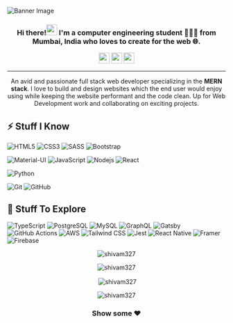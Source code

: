 ![Banner Image](https://github.com/Shivam327/shivam_thaker/blob/main/HEllo%20My%20NAme%20is%20Shivam.png)
<h3 align="center">Hi there!<img src="https://media.giphy.com/media/hvRJCLFzcasrR4ia7z/giphy.gif" width="25px"> I'm a computer engineering student 👨🏻‍💻 from Mumbai, India who loves to create for the web 🌐.</h3>

<p align="center">
  <a href="mailto:devshivamthaker@gmail.com" target="_blank"><img height="25" src = "https://img.shields.io/badge/gmail-c14438?&style=for-the-badge&logo=gmail&logoColor=white"></a>
  <a href="www.linkedin.com/in/thakershivam" target="_blank"><img height="25" src = "https://img.shields.io/badge/-LinkedIn-0e76a8?style=for-the-badge&logo=Linkedin&logoColor=white"></a>
  <!--<a href="" target="_blank"><img height="25" src = "https://img.shields.io/badge/Website-3b5998?style=for-the-badge&logo=google-chrome&logoColor=white"></a>-->
  <a href="https://twitter.com/shivamthaker3" target="_blank"><img height="25" src = "https://img.shields.io/badge/-Twitter-00acee?style=for-the-badge&logo=Twitter&logoColor=white"></a>
  <!--<a href="" target="_blank"><img height="27" src = "https://img.shields.io/badge/DEV.TO-%230A0A0A.svg?&style=for-the-badge&logo=dev-dot-to&logoColor=white"></a>-->
  <!--<a href="https://t.me/iamnitinr" target="_blank"><img height="25" src = "https://img.shields.io/badge/-Telegram-0088cc?style=for-the-badge&logo=Telegram&logoColor=white">
</a>-->
</p>
<!--<p align="center"><img src="https://komarev.com/ghpvc/?username=shivam_thaker&color=red"</p>-->

----

<p align="center">An avid and passionate full stack web developer specializing in the <b>MERN stack</b>. I love to build and design websites which the end user would enjoy using while keeping the website performant and the code clean. Up for Web Development work and collaborating on exciting projects.</p>

## ⚡ Stuff I Know

![HTML5](https://img.shields.io/badge/-HTML5-E34F26?style=flat-square&logo=html5&logoColor=white)
![CSS3](https://img.shields.io/badge/-CSS3-1572B6?style=flat-square&logo=css3)
![SASS](https://img.shields.io/badge/-SASS-CC6699?style=flat-square&logo=sass&logoColor=white)
![Bootstrap](https://img.shields.io/badge/-Bootstrap-563D7C?style=flat-square&logo=bootstrap)
<!--![Bulma](https://img.shields.io/badge/-Bulma-00D1B2?style=flat-square&logo=bulma&logoColor=white)-->
![Material-UI](https://img.shields.io/badge/-MaterialUI-0081CB?style=flat-square&logo=material-ui)
![JavaScript](https://img.shields.io/badge/-JavaScript-F7DF1E?style=flat-square&logo=javascript&logoColor=black)
![Nodejs](https://img.shields.io/badge/-Nodejs-339933?style=flat-square&logo=Node.js&logoColor=white)
![React](https://img.shields.io/badge/-React-61DAFB?style=flat-square&logo=react&logoColor=black)
<!--![NextJS](https://img.shields.io/badge/-Next.js-000000?style=flat-square&logo=next.js)-->
<!--![Vue](https://img.shields.io/badge/-Vue.js-4FC08D?style=flat-square&logo=vue.js&logoColor=white)-->
<!--![Redux](https://img.shields.io/badge/-Redux-764ABC?style=flat-square&logo=redux)-->
<!--![MongoDB](https://img.shields.io/badge/-MongoDB-47A248?style=flat-square&logo=mongodb&logoColor=white)-->
![Python](https://img.shields.io/badge/-Python-3776AB?style=flat-square&logo=Python&logoColor=white)
<!--![Django](https://img.shields.io/badge/-Django-092E20?style=flat-square&logo=Django)-->
<!--![Java](https://img.shields.io/badge/-Java-E34A86?style=flat-square&logo=java)-->
<!--![C++](https://img.shields.io/badge/-C++-00599C?style=flat-square&logo=c)-->
![Git](https://img.shields.io/badge/-Git-black?style=flat-square&logo=git)
![GitHub](https://img.shields.io/badge/-GitHub-181717?style=flat-square&logo=github)
<!--![Heroku](https://img.shields.io/badge/-Heroku-430098?style=flat-square&logo=heroku)
<!--![Figma](https://img.shields.io/badge/-Figma-F24E1E?style=flat-square&logo=figma&logoColor=white)-->

## 🤔 Stuff To Explore

![TypeScript](https://img.shields.io/badge/-TypeScript-007ACC?style=flat-square&logo=typescript&logoColor=white)
![PostgreSQL](https://img.shields.io/badge/-PostgreSQL-336791?style=flat-square&logo=postgresql)
![MySQL](https://img.shields.io/badge/-MySQL-4479A1?style=flat-square&logo=mysql&logoColor=white)
![GraphQL](https://img.shields.io/badge/-GraphQL-E10098?style=flat-square&logo=graphql)
![Gatsby](https://img.shields.io/badge/-Gatsby-663399?style=flat-square&logo=gatsby)
![GitHub Actions](https://img.shields.io/badge/-GithubActions-2088FF?style=flat-square&logo=github-actions&logoColor=white)
![AWS](https://img.shields.io/badge/-AWS-232F3E?style=flat-square&logo=amazon-aws)
![Tailwind CSS](https://img.shields.io/badge/-TailwindCSS-38B2AC?style=flat-square&logo=tailwind-css&logoColor=white)
![Jest](https://img.shields.io/badge/-Jest-C21325?style=flat-square&logo=jest&logoColor=white)
![React Native](https://img.shields.io/badge/-ReactNative-61DAFB?style=flat-square&logo=react&logoColor=black)
![Framer](https://img.shields.io/badge/-FramerMotion-0055FF?style=flat-square&logo=framer&logoColor=white)
![Firebase](https://img.shields.io/badge/-Firebase-FFCA28?style=flat-square&logo=firebase&logoColor=black)
<!--
## 🤓 Projects & GitHub

<details>
  <summary><b>📊 GitHub Stats</b></summary>
  <br />
  <img height="180em" src="https://github-readme-stats.vercel.app/api?username=shivam_thaker&bg_color=0D1117&title_color=f9826c&text_color=fdfdfd&icon_color=f9826c&show_icons=true&hide_border=true&&count_private=true&include_all_commits=true" />
  &nbsp;&nbsp;&nbsp;
  <img height="180em" src="https://github-readme-stats.vercel.app/api/top-langs/?username=shivam_thaker&bg_color=0D1117&title_color=f9826c&text_color=fdfdfd&show_icons=true&hide_border=true&layout=compact" />
</details>

<details>
  <summary><b>🏆 GitHub Trophies</b></summary>
  <br />
  <p align="center">
    <img src="https://github-profile-trophy.vercel.app/?username=shivam_thaker&row=1&column=6&margin-h=8&theme=darkhub&count_private=true&margin-w=15&no-frame=true" />
  </p>
</details>

<details>
  <summary><b>📈 GitHub Streaks</b></summary>
  <br />
  <p align="center">
    <img height="180em" src="https://github-readme-streak-stats.herokuapp.com/?user=itsnitinr&theme=dark&hide_border=true&background=0D1117&stroke=0000&count_private=true&include_all_commits=true" />
    <img src="https://activity-graph.herokuapp.com/graph?username=shivam_thaker&count_private=true&hide_border=true&bg_color=0d1117&theme=github" />
  </p>
</details>

<details>
  <summary><b>💼 Open Source Projects</b></summary>
  <br />
  <table>
    <thead align="center">
      <tr border: none;>
        <td><b>💻 Projects</b></td>
        <td><b>🌟 Stars</b></td>
        <td><b>🍴 Forks</b></td>
        <td><b>🐛 Issues</b></td>
        <td><b>🔔 Pull Requests</b></td>
        <td><b>👨‍💻 Language</b></td>
      </tr>
    </thead>
    <tbody>
      <tr>
	      <td><a href="https://github.com/itsnitinr/vscode-portfolio"><b>VSCode Portfolio</b></a></td>
        <td><img alt="Stars" src="https://img.shields.io/github/stars/itsnitinr/vscode-portfolio?style=flat-square&labelColor=343b41"/></td>
        <td><img alt="Forks" src="https://img.shields.io/github/forks/itsnitinr/vscode-portfolio?style=flat-square&labelColor=343b41"/></td>
        <td><img alt="Issues" src="https://img.shields.io/github/issues/itsnitinr/vscode-portfolio?style=flat-square"/></td>
        <td><img alt="Pull Requests" src="https://img.shields.io/github/issues-pr/itsnitinr/vscode-portfolio?style=flat-square"/></td>
        <td><img alt="Language" src="https://img.shields.io/github/languages/top/itsnitinr/vscode-portfolio?style=flat-square"/></td>
      </tr>
      <tr>
	      <td><a href="https://github.com/itsnitinr/driwwwle"><b>Driwwwle</b></a></td>
        <td><img alt="Stars" src="https://img.shields.io/github/stars/itsnitinr/driwwwle?style=flat-square&labelColor=343b41"/></td>
        <td><img alt="Forks" src="https://img.shields.io/github/forks/itsnitinr/driwwwle?style=flat-square&labelColor=343b41"/></td>
        <td><img alt="Issues" src="https://img.shields.io/github/issues/itsnitinr/driwwwle?style=flat-square"/></td>
        <td><img alt="Pull Requests" src="https://img.shields.io/github/issues-pr/itsnitinr/driwwwle?style=flat-square"/></td>
        <td><img alt="Language" src="https://img.shields.io/github/languages/top/itsnitinr/driwwwle?label=javascript&style=flat-square"/></td>
      </tr>
    </tbody>
  </table>
  <br />
</details>
-->
<p align="center"> <img src="https://komarev.com/ghpvc/?username=shivam327&label=Profile%20views&color=0e75b6&style=flat" alt="shivam327" /> </p>
<!-- 
<p align="center"> <a href="https://github.com/ryo-ma/github-profile-trophy"><img src="https://github-profile-trophy.vercel.app/?username=shivam327" alt="shivam327" /></a> </p>

<p align="center"> <a href="https://twitter.com/" target="blank"><img src="https://img.shields.io/twitter/follow/?logo=twitter&style=for-the-badge" alt="" /></a> </p> -->


<div align="center">
<p><img align="center" src="https://github-readme-stats.vercel.app/api/top-langs?username=shivam327&show_icons=true&locale=en&layout=compact" alt="shivam327" /></p>

<p>&nbsp;<img align="center" src="https://github-readme-stats.vercel.app/api?username=shivam327&show_icons=true&locale=en" alt="shivam327" /></p>

<p><img align="center" src="https://github-readme-streak-stats.herokuapp.com/?user=shivam327&" alt="shivam327" /></p>
  
### Show some ❤️

</div>
